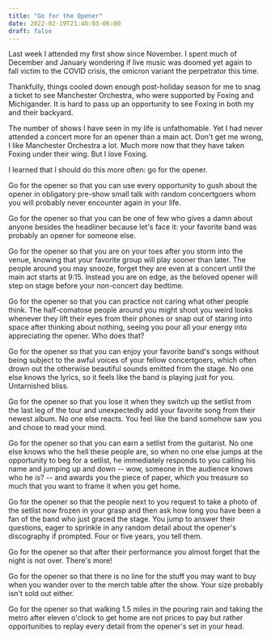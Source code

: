 ```yaml
---
title: "Go for the Opener"
date: 2022-02-19T21:48:03-06:00
draft: false
---
```

Last week I attended my first show since November. I spent much of December and January wondering if live music was doomed yet again to fall victim to the COVID crisis, the omicron variant the perpetrator this time. 

Thankfully, things cooled down enough post-holiday season for me to snag a ticket to see Manchester Orchestra, who were supported by Foxing and Michigander. It is hard to pass up an opportunity to see Foxing in both my and their backyard.

The number of shows I have seen in my life is unfathomable. Yet I had never attended a concert more for an opener than a main act. Don't get me wrong, I like Manchester Orchestra a lot. Much more now that they have taken Foxing under their wing. But I love Foxing.

I learned that I should do this more often: go for the opener.

Go for the opener so that you can use every opportunity to gush about the opener in obligatory pre-show small talk with random concertgoers whom you will probably never encounter again in your life. 

Go for the opener so that you can be one of few who gives a damn about anyone besides the headliner because let's face it: your favorite band was probably an opener for someone else.

Go for the opener so that you are on your toes after you storm into the venue, knowing that your favorite group will play sooner than later. The people around you may snooze, forget they are even at a concert until the main act starts at 9:15. Instead you are on edge, as the beloved opener will step on stage before your non-concert day bedtime.

Go for the opener so that you can practice not caring what other people think. The half-comatose people around you might shoot you weird looks whenever they lift their eyes from their phones or snap out of staring into space after thinking about nothing, seeing you pour all your energy into appreciating the opener. Who does that?

Go for the opener so that you can enjoy your favorite band's songs without being subject to the awful voices of your fellow concertgoers, which often drown out the otherwise beautiful sounds emitted from the stage. No one else knows the lyrics, so it feels like the band is playing just for you. Untarnished bliss.

Go for the opener so that you lose it when they switch up the setlist from the last leg of the tour and unexpectedly add your favorite song from their newest album. No one else reacts. You feel like the band somehow saw you and chose to read your mind.

Go for the opener so that you can earn a setlist from the guitarist. No one else knows who the hell these people are, so when no one else jumps at the opportunity to beg for a setlist, he immediately responds to you calling his name and jumping up and down -- wow, someone in the audience knows who he is? -- and awards you the piece of paper, which you treasure so much that you want to frame it when you get home.

Go for the opener so that the people next to you request to take a photo of the setlist now frozen in your grasp and then ask how long you have been a fan of the band who just graced the stage. You jump to answer their questions, eager to sprinkle in any random detail about the opener's discography if prompted. Four or five years, you tell them.

Go for the opener so that after their performance you almost forget that the night is not over. There's more!

Go for the opener so that there is no line for the stuff you may want to buy when you wander over to the merch table after the show. Your size probably isn't sold out either.

Go for the opener so that walking 1.5 miles in the pouring rain and taking the metro after eleven o'clock to get home are not prices to pay but rather opportunities to replay every detail from the opener's set in your head.
